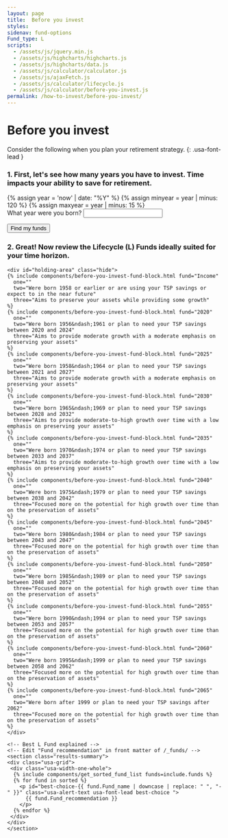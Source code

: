```yaml
---
layout: page
title:  Before you invest
styles:
sidenav: fund-options
Fund_type: L
scripts:
  - /assets/js/jquery.min.js
  - /assets/js/highcharts/highcharts.js
  - /assets/js/highcharts/data.js
  - /assets/js/calculator/calculator.js
  - /assets/js/ajaxFetch.js
  - /assets/js/calculator/lifecycle.js
  - /assets/js/calculator/before-you-invest.js
permalink: /how-to-invest/before-you-invest/
---
```


# Before you invest

Consider the following when you plan your retirement strategy.
{: .usa-font-lead }

<!-- STEP 1 -->
<div class="before-you-invest-tool step1" id="enter-birthdate">
  <h3 class="step-title"><span>1.</span> First, let's see how many years you have to invest. Time impacts your ability to save for retirement.</h3>
  <section class="step-1">
  {% assign year = 'now' | date: "%Y" %}
  {% assign minyear = year | minus: 120 %}
  {% assign maxyear = year | minus: 15 %}
  <div id="year-born-div" class="">
      <label id="year-born-label" class="" for="year-born">What year were you born?</label>
      <span id="year-born-error-message" class="usa-input-error-message" role="alert"></span>
      <input id="year-born" name="year-born" type="number" class="border-bottom"
        min="{{minyear}}" max="{{maxyear}}" step="1"
        onChange="checkYearBorn(0);" onBlur="checkYearBorn(0);"
        aria-labeledby="year-born-label" aria-describedby="">
  </div>
  </section>
</div>
<p><button onclick="checkYearBorn(1);" class="usa-btn-primary">Find my funds</button></p>

<!-- STEP 2 -->

<div class="before-you-invest-tool">
  <div class="step2" id="review-funds">
    <h3 class="step-title"><span>2.</span> Great! Now review the Lifecycle (L) Funds ideally suited for your time horizon.</h3>
    <div class="usa-grid-full">
      <div id="column-one-outer" class="usa-width-one-third">
        <div id="column-one-inner" class="usa-alert">
        </div>
      </div>
      <div id="column-two-outer" class="usa-width-one-third">
        <div id="column-two-inner" class="usa-alert">
        </div>
      </div>
      <div id="column-three-outer" class="usa-width-one-third">
        <div id="column-three-inner" class="usa-alert">
        </div>
      </div>
    </div>

    <div id="holding-area" class="hide">
    {% include components/before-you-invest-fund-block.html fund="Income"
      one=""
      two="Were born 1958 or earlier or are using your TSP savings or expect to in the near future"
      three="Aims to preserve your assets while providing some growth"
    %}
    {% include components/before-you-invest-fund-block.html fund="2020"
      one=""
      two="Were born 1956&ndash;1961 or plan to need your TSP savings between 2020 and 2024"
      three="Aims to provide moderate growth with a moderate emphasis on preserving your assets"
    %}
    {% include components/before-you-invest-fund-block.html fund="2025"
      one=""
      two="Were born 1958&ndash;1964 or plan to need your TSP savings between 2021 and 2027"
      three="Aims to provide moderate growth with a moderate emphasis on preserving your assets"
    %}
    {% include components/before-you-invest-fund-block.html fund="2030"
      one=""
      two="Were born 1965&ndash;1969 or plan to need your TSP savings between 2028 and 2032"
      three="Aims to provide moderate-to-high growth over time with a low emphasis on preserving your assets"
    %}
    {% include components/before-you-invest-fund-block.html fund="2035"
      one=""
      two="Were born 1970&ndash;1974 or plan to need your TSP savings between 2033 and 2037"
      three="Aims to provide moderate-to-high growth over time with a low emphasis on preserving your assets"
    %}
    {% include components/before-you-invest-fund-block.html fund="2040"
      one=""
      two="Were born 1975&ndash;1979 or plan to need your TSP savings between 2038 and 2042"
      three="Focused more on the potential for high growth over time than on the preservation of assets"
    %}
    {% include components/before-you-invest-fund-block.html fund="2045"
      one=""
      two="Were born 1980&ndash;1984 or plan to need your TSP savings between 2043 and 2047"
      three="Focused more on the potential for high growth over time than on the preservation of assets"
    %}
    {% include components/before-you-invest-fund-block.html fund="2050"
      one=""
      two="Were born 1985&ndash;1989 or plan to need your TSP savings between 2048 and 2052"
      three="Focused more on the potential for high growth over time than on the preservation of assets"
    %}
    {% include components/before-you-invest-fund-block.html fund="2055"
      one=""
      two="Were born 1990&ndash;1994 or plan to need your TSP savings between 2053 and 2057"
      three="Focused more on the potential for high growth over time than on the preservation of assets"
    %}
    {% include components/before-you-invest-fund-block.html fund="2060"
      one=""
      two="Were born 1995&ndash;1999 or plan to need your TSP savings between 2058 and 2062"
      three="Focused more on the potential for high growth over time than on the preservation of assets"
    %}
    {% include components/before-you-invest-fund-block.html fund="2065"
      one=""
      two="Were born after 1999 or plan to need your TSP savings after 2062"
      three="Focused more on the potential for high growth over time than on the preservation of assets"
    %}
    </div>

    <!-- Best L Fund explained -->
    <!-- Edit "Fund_recommendation" in front matter of /_funds/ -->
    <section class="results-summary">
    <div class="usa-grid">
     <div class="usa-width-one-whole">
      {% include components/get_sorted_fund_list funds=include.funds %}
      {% for fund in sorted %}
        <p id="best-choice-{{ fund.Fund_name | downcase | replace: " ", "-" }}" class="usa-alert-text usa-font-lead best-choice ">
          {{ fund.Fund_recommendation }}
        </p>
      {% endfor %}
     </div>
    </div>
    </section>

  </div>
</div>
